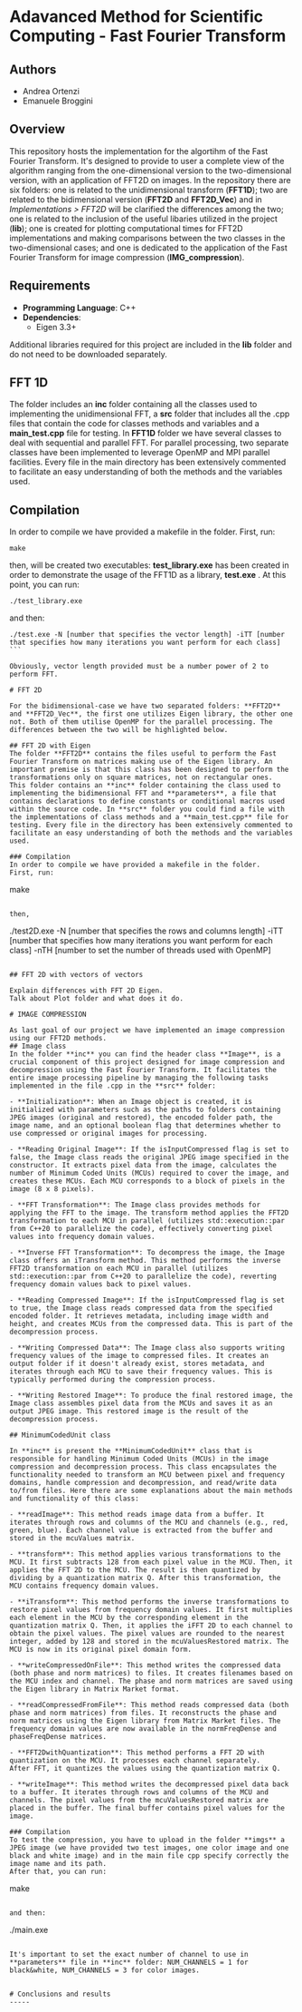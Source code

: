 # Adavanced Method for Scientific Computing - Fast Fourier Transform

## Authors
* Andrea Ortenzi
* Emanuele Broggini

## Overview  
This repository hosts the implementation for the algortihm of the Fast Fourier Transform. It's designed to provide to user
a complete view of the algorithm  ranging from the one-dimensional version to the two-dimensional version, with an application of FFT2D on images. In the repository there are six folders: one is related to the unidimensional transform (**FFT1D**); two are related to the bidimensional version (**FFT2D** and **FFT2D_Vec**) and in *Implementations > FFT2D* will be clarified the differences among the two; one is related to the inclusion of the useful libaries utilized in the project (**lib**); one is created for plotting computational times for FFT2D implementations and making comparisons between the two classes in the two-dimensional cases; and one is dedicated to the application of the Fast Fourier Transform for image compression (**IMG_compression**).

## Requirements

- **Programming Language**: C++ 
- **Dependencies**:
  - Eigen 3.3+

Additional libraries required for this project are included in the **lib** folder and do not need to be downloaded separately.


## FFT 1D
The folder includes an **inc** folder containing all the classes used to implementing the unidimensional FFT, a **src** folder that includes all the .cpp files that contain the code for classes methods and variables and a **main_test.cpp** file for testing. In **FFT1D** folder we have several classes to deal with sequential and parallel FFT. For parallel processing, two separate classes have been implemented to leverage OpenMP and MPI parallel facilities. Every file in the main directory has been extensively commented to facilitate an easy understanding of both the methods and the variables used. 

## Compilation
In order to compile we have provided a makefile in the folder.
First, run:

```
make
```     

then, will be created two executables: **test_library.exe** has been created in order to demonstrate the usage of the FFT1D as a library, **test.exe** . At this point, you can run:
```
./test_library.exe  
```

and then:

```    
./test.exe -N [number that specifies the vector length] -iTT [number that specifies how many iterations you want perform for each class]     ```

Obviously, vector length provided must be a number power of 2 to perform FFT.

# FFT 2D

For the bidimensional-case we have two separated folders: **FFT2D** and **FFT2D_Vec**, the first one utilizes Eigen library, the other one not. Both of them utilise OpenMP for the parallel processing. The differences between the two will be highlighted below.

## FFT 2D with Eigen
The folder **FFT2D** contains the files useful to perform the Fast Fourier Transform on matrices making use of the Eigen library. An important premise is that this class has been designed to perform the transformations only on square matrices, not on rectangular ones.
This folder contains an **inc** folder containing the class used to implementing the bidimensional FFT and **parameters**, a file that contains declarations to define constants or conditional macros used within the source code. In **src** folder you could find a file with the implementations of class methods and a **main_test.cpp** file for testing. Every file in the directory has been extensively commented to facilitate an easy understanding of both the methods and the variables used. 

### Compilation
In order to compile we have provided a makefile in the folder.
First, run:

``` 
make   
```

then, 

```   
./test2D.exe -N [number that specifies the rows and columns length] -iTT [number that specifies how many iterations you want perform for each class] -nTH [number to set the number of threads used with OpenMP]   
```

## FFT 2D with vectors of vectors

Explain differences with FFT 2D Eigen.
Talk about Plot folder and what does it do.

# IMAGE COMPRESSION

As last goal of our project we have implemented an image compression using our FFT2D methods. 
## Image class
In the folder **inc** you can find the header class **Image**, is a crucial component of this project designed for image compression and decompression using the Fast Fourier Transform. It facilitates the entire image processing pipeline by managing the following tasks implemented in the file .cpp in the **src** folder:

- **Initialization**: When an Image object is created, it is initialized with parameters such as the paths to folders containing JPEG images (original and restored), the encoded folder path, the image name, and an optional boolean flag that determines whether to use compressed or original images for processing.

- **Reading Original Image**: If the isInputCompressed flag is set to false, the Image class reads the original JPEG image specified in the constructor. It extracts pixel data from the image, calculates the number of Minimum Coded Units (MCUs) required to cover the image, and creates these MCUs. Each MCU corresponds to a block of pixels in the image (8 x 8 pixels).

- **FFT Transformation**: The Image class provides methods for applying the FFT to the image. The transform method applies the FFT2D transformation to each MCU in parallel (utilizes std::execution::par from C++20 to parallelize the code), effectively converting pixel values into frequency domain values.

- **Inverse FFT Transformation**: To decompress the image, the Image class offers an iTransform method. This method performs the inverse FFT2D transformation on each MCU in parallel (utilizes std::execution::par from C++20 to parallelize the code), reverting frequency domain values back to pixel values.

- **Reading Compressed Image**: If the isInputCompressed flag is set to true, the Image class reads compressed data from the specified encoded folder. It retrieves metadata, including image width and height, and creates MCUs from the compressed data. This is part of the decompression process.

- **Writing Compressed Data**: The Image class also supports writing frequency values of the image to compressed files. It creates an output folder if it doesn't already exist, stores metadata, and iterates through each MCU to save their frequency values. This is typically performed during the compression process.

- **Writing Restored Image**: To produce the final restored image, the Image class assembles pixel data from the MCUs and saves it as an output JPEG image. This restored image is the result of the decompression process.

## MinimumCodedUnit class

In **inc** is present the **MinimumCodedUnit** class that is responsible for handling Minimum Coded Units (MCUs) in the image compression and decompression process. This class encapsulates the functionality needed to transform an MCU between pixel and frequency domains, handle compression and decompression, and read/write data to/from files. Here there are some explanations about the main methods and functionality of this class:

- **readImage**: This method reads image data from a buffer. It iterates through rows and columns of the MCU and channels (e.g., red, green, blue). Each channel value is extracted from the buffer and stored in the mcuValues matrix.

- **transform**: This method applies various transformations to the MCU. It first subtracts 128 from each pixel value in the MCU. Then, it applies the FFT 2D to the MCU. The result is then quantized by dividing by a quantization matrix Q. After this transformation, the MCU contains frequency domain values.

- **iTransform**: This method performs the inverse transformations to restore pixel values from frequency domain values. It first multiplies each element in the MCU by the corresponding element in the quantization matrix Q. Then, it applies the iFFT 2D to each channel to obtain the pixel values. The pixel values are rounded to the nearest integer, added by 128 and stored in the mcuValuesRestored matrix. The MCU is now in its original pixel domain form.

- **writeCompressedOnFile**: This method writes the compressed data (both phase and norm matrices) to files. It creates filenames based on the MCU index and channel. The phase and norm matrices are saved using the Eigen library in Matrix Market format.

- **readCompressedFromFile**: This method reads compressed data (both phase and norm matrices) from files. It reconstructs the phase and norm matrices using the Eigen library from Matrix Market files. The frequency domain values are now available in the normFreqDense and phaseFreqDense matrices.

- **FFT2DwithQuantization**: This method performs a FFT 2D with quantization on the MCU. It processes each channel separately.
After FFT, it quantizes the values using the quantization matrix Q.

- **writeImage**: This method writes the decompressed pixel data back to a buffer. It iterates through rows and columns of the MCU and channels. The pixel values from the mcuValuesRestored matrix are placed in the buffer. The final buffer contains pixel values for the image.

### Compilation
To test the compression, you have to upload in the folder **imgs** a JPEG image (we have provided two test images, one color image and one black and white image) and in the main file cpp specify correctly the image name and its path.
After that, you can run: 

```
make    
```

and then:

``` 
./main.exe  
```

It's important to set the exact number of channel to use in **parameters** file in **inc** folder: NUM_CHANNELS = 1 for black&white, NUM_CHANNELS = 3 for color images.


# Conclusions and results
-----
